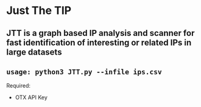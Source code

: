 # Just The TIP
JTT is a graph based IP analysis and scanner for fast identification of interesting or related IPs in large datasets 
---
`usage: python3 JTT.py --infile ips.csv`
---
Required:
- OTX API Key

